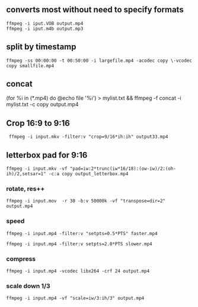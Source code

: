 ## converts most without need to specify formats
```
ffmpeg -i iput.VOB output.mp4
ffmpeg -i iput.m4b output.mp3
```
## split by timestamp
```
ffmpeg -ss 00:00:00 -t 00:50:00 -i largefile.mp4 -acodec copy \-vcodec copy smallfile.mp4
```

## concat
(for %i in (*.mp4) do @echo file '%i') > mylist.txt  &&  ffmpeg -f concat -i mylist.txt -c copy output.mp4 


## Crop 16:9 to 9:16
```
 ffmpeg -i input.mkv -filter:v "crop=9/16*ih:ih" output33.mp4
```

## letterbox pad for 9:16
```
ffmpeg -i input.mkv -vf "pad=iw:2*trunc(iw*16/18):(ow-iw)/2:(oh-ih)/2,setsar=1" -c:a copy output_letterbox.mp4
```

### rotate,  res++
```
ffmpeg -i input.mov  -r 30 -b:v 50000k -vf "transpose=dir=2" output.mp4

```


### speed
```
ffmpeg -i input.mp4 -filter:v "setpts=0.5*PTS" faster.mp4

ffmpeg -i input.mp4 -filter:v setpts=2.0*PTS slower.mp4
```


### compress 
```
ffmpeg -i input.mp4 -vcodec libx264 -crf 24 output.mp4
```

### scale down 1/3
```
ffmpeg -i input.mp4 -vf "scale=iw/3:ih/3" output.mp4
```
